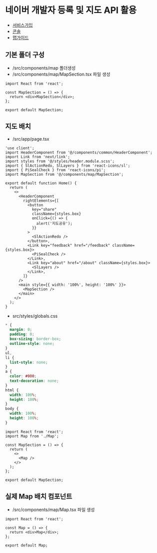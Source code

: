 # 네이버 개발자 등록 및 지도 API 활용

- [서비스가입](https://www.ncloud.com)
- [콘솔](https://console.ncloud.com/naver-service/application)
- [맵가이드](https://guide.ncloud-docs.com/docs/ko/maps-web-sdk)

## 기본 폴더 구성

- /src/components/map 폴더생성
- /src/components/map/MapSection.tsx 파일 생성

```tsx
import React from 'react';

const MapSection = () => {
  return <div>MapSection</div>;
};

export default MapSection;
```

## 지도 배치

- /src/app/page.tsx

```tsx
'use client';
import HeaderComponent from '@/components/common/HeaderComponent';
import Link from 'next/link';
import styles from '@/styles/header.module.scss';
import { SlActionRedo, SlLayers } from 'react-icons/sl';
import { PiSealCheck } from 'react-icons/pi';
import MapSection from '@/components/map/MapSection';

export default function Home() {
  return (
    <>
      <HeaderComponent
        rightElements={[
          <button
            key="share"
            className={styles.box}
            onClick={() => {
              alert('지도공유');
            }}
          >
            <SlActionRedo />
          </button>,
          <Link key="feedback" href="/feedback" className={styles.box}>
            <PiSealCheck />
          </Link>,
          <Link key="about" href="/about" className={styles.box}>
            <SlLayers />
          </Link>,
        ]}
      />
      <main style={{ width: '100%', height: '100%' }}>
        <MapSection />
      </main>
    </>
  );
}
```

- src/styles/globals.css

```css
* {
  margin: 0;
  padding: 0;
  box-sizing: border-box;
  outline-style: none;
}
ul,
li {
  list-style: none;
}
a {
  color: #000;
  text-decoration: none;
}
html {
  width: 100%;
  height: 100%;
}
body {
  width: 100%;
  height: 100%;
}
```

```tsx
import React from 'react';
import Map from './Map';

const MapSection = () => {
  return (
    <>
      <Map />
    </>
  );
};

export default MapSection;
```

## 실제 Map 배치 컴포넌트

- /src/components/map/Map.tsx 파일 생성

```tsx
import React from 'react';

const Map = () => {
  return <div>Map</div>;
};

export default Map;
```
